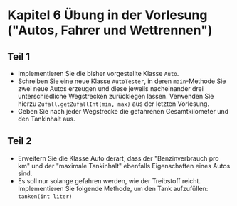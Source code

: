 # Kapitel 6 Übung in der Vorlesung ("Autos, Fahrer und Wettrennen")

## Teil 1

* Implementieren Sie die bisher vorgestellte Klasse ```Auto```.
* Schreiben Sie eine neue Klasse ```AutoTester```, in deren ```main```-Methode Sie zwei neue Autos erzeugen und diese jeweils nacheinander drei unterschiedliche Wegstrecken zurücklegen lassen. Verwenden Sie hierzu ```Zufall.getZufallInt(min, max)``` aus der letzten Vorlesung.
* Geben Sie nach jeder Wegstrecke die gefahrenen Gesamtkilometer und den Tankinhalt aus.


## Teil 2

* Erweitern Sie die Klasse Auto derart, dass der "Benzinverbrauch pro km" und der "maximale Tankinhalt" ebenfalls Eigenschaften eines Autos sind.
* Es soll nur solange gefahren werden, wie der Treibstoff reicht. Implementieren Sie folgende Methode, um den Tank aufzufüllen: ```tanken(int liter)``` 
